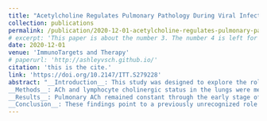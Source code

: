 ```yaml
---
title: "Acetylcholine Regulates Pulmonary Pathology During Viral Infection and Recovery"
collection: publications
permalink: /publication/2020-12-01-acetylcholine-regulates-pulmonary-pathology-during-viral-infection-and-recovery
# excerpt: 'This paper is about the number 3. The number 4 is left for future work.'
date: 2020-12-01
venue: 'ImmunoTargets and Therapy'
# paperurl: 'http://ashleyvsch.github.io/'
citation: 'this is the cite.'
link: 'https://doi.org/10.2147/ITT.S279228'
abstract: "__Introduction__: This study was designed to explore the role of acetylcholine (ACh) in pulmonary viral infection and recovery. Inflammatory control is critical to recovery from respiratory viral infection. ACh secreted from non-neuronal sources, including lymphocytes, plays an important, albeit underappreciated, role in regulating immune-mediated inflammation.
__Methods__: ACh and lymphocyte cholinergic status in the lungs were measured over the course of influenza infection and recovery. The role of ACh was examined by inhibiting ACh synthesis in vivo. Pulmonary inflammation was monitored by Iba1 immunofluorescence, using a novel automated algorithm. Tissue repair was monitored histologically.
__Results__: Pulmonary ACh remained constant through the early stage of infection and increased during the peak of the acquired immune response. As the concentration of ACh increased, cholinergic lymphocytes appeared in the BAL and lungs. Cholinergic capacity was found primarily in CD4 T cells, but also in B cells and CD8 T cells. The cholinergic CD4+ T cells bound to influenza-specific tetramers and were retained in the resident memory regions of the lung up to 2 months after infection. Histologically, cholinergic lymphocytes were found in direct physical contact with activated macrophages throughout the lung. Inflammation was monitored by ionized calcium-binding adapter molecule 1 (Iba1) immunofluorescence, using a novel automated algorithm. When ACh production was inhibited, mice exhibited increased tissue inflammation and delayed recovery. Histologic examination revealed abnormal tissue repair when ACh was limited.
__Conclusion__: These findings point to a previously unrecognized role for ACh in the transition from active immunity to recovery and pulmonary repair following respiratory viral infection."
---
```



<!-- ### Abstract

__Introduction__: This study was designed to explore the role of acetylcholine (ACh) in pulmonary viral infection and recovery. Inflammatory control is critical to recovery from respiratory viral infection. ACh secreted from non-neuronal sources, including lymphocytes, plays an important, albeit underappreciated, role in regulating immune-mediated inflammation.
__Methods__: ACh and lymphocyte cholinergic status in the lungs were measured over the course of influenza infection and recovery. The role of ACh was examined by inhibiting ACh synthesis in vivo. Pulmonary inflammation was monitored by Iba1 immunofluorescence, using a novel automated algorithm. Tissue repair was monitored histologically.
__Results__: Pulmonary ACh remained constant through the early stage of infection and increased during the peak of the acquired immune response. As the concentration of ACh increased, cholinergic lymphocytes appeared in the BAL and lungs. Cholinergic capacity was found primarily in CD4 T cells, but also in B cells and CD8 T cells. The cholinergic CD4+ T cells bound to influenza-specific tetramers and were retained in the resident memory regions of the lung up to 2 months after infection. Histologically, cholinergic lymphocytes were found in direct physical contact with activated macrophages throughout the lung. Inflammation was monitored by ionized calcium-binding adapter molecule 1 (Iba1) immunofluorescence, using a novel automated algorithm. When ACh production was inhibited, mice exhibited increased tissue inflammation and delayed recovery. Histologic examination revealed abnormal tissue repair when ACh was limited.
__Conclusion__: These findings point to a previously unrecognized role for ACh in the transition from active immunity to recovery and pulmonary repair following respiratory viral infection.
 -->
